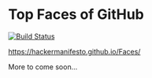 # Top Faces of GitHub

[![Build Status](https://travis-ci.org/HackerManifesto/Faces.svg?branch=gh-pages)](https://travis-ci.org/HackerManifesto/Faces)

https://hackermanifesto.github.io/Faces/

More to come soon...
